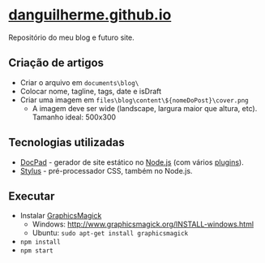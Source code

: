 # [danguilherme.github.io](https://danguilherme.github.io/)

Repositório do meu blog e futuro site.

## Criação de artigos
* Criar o arquivo em `documents\blog\`
* Colocar nome, tagline, tags, date e isDraft
* Criar uma imagem em `files\blog\content\${nomeDoPost}\cover.png`
  * A imagem deve ser wide (landscape, largura maior que altura, etc). Tamanho ideal: 500x300


## Tecnologias utilizadas
* [DocPad](https://docpad.org/) - gerador de site estático no [Node.js](https://nodejs.org/) (com vários [plugins](https://github.com/danguilherme/danguilherme.github.io/blob/source/package.json#L7-L19)).
* [Stylus](https://learnboost.github.io/stylus/) - pré-processador CSS, também no Node.js.

## Executar
- Instalar [GraphicsMagick](http://www.graphicsmagick.org/)
  + Windows: http://www.graphicsmagick.org/INSTALL-windows.html
  + Ubuntu: `sudo apt-get install graphicsmagick`
- `npm install`
- `npm start`
